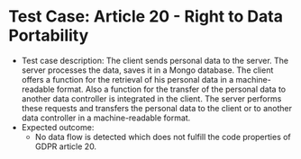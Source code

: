 # Test Case: Article 20 - Right to Data Portability
- Test case description: The client sends personal data to the server. The server processes the data, saves it in a Mongo database. The client offers a function for the retrieval of his personal data in a machine-readable format. Also a function for the transfer of the personal data to another data controller is integrated in the client. The server performs these requests and transfers the personal data to the client or to another data controller in a machine-readable format.
- Expected outcome:
    - No data flow is detected which does not fulfill the code properties of GDPR article 20.